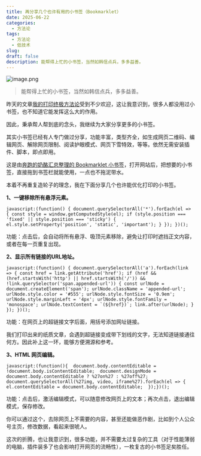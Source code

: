 ```yaml
---
title: 再分享几个也许有用的小书签（Bookmarklet）
date: 2025-06-22
categories:
  - 方法论
tags:
  - 方法论
  - 低技术
slug: 
draft: false
description: 能帮得上忙的小书签，当然如韩信点兵，多多益善。
---
```

![image.png](https://img.liangmouyin.com/2025/07/20b10e9b8dea3d417c5ef1dc127658c4.png)

> 能帮得上忙的小书签，当然如韩信点兵，多多益善。

昨天的文章[我的打印终极方法论](https://mp.weixin.qq.com/s/7zqhldAirvLqeaAYTSBHjA)受到不少欢迎，这让我意识到，很多人都没用过小书签，也不知道它能发挥这么大的作用。

因此，秉承帮人帮到底的念头，我继续为大家分享更多的小书签。

其实小书签已经有人专门做过分享，功能丰富，类型齐全，如生成网页二维码、编辑网页、解除网页限制、阅读护眼模式、网页下雪特效，等等。依然无需安装插件、脚本，即点即用。

这是由[奔跑的奶酪汇总整理的 Bookmarklet 小书签](https://www.runningcheese.com/RunningCheese_Bookmarklets.html)，打开网站后，把想要的小书签，直接拖到书签栏就能使用，一点也不拖泥带水。

本着不再重复造轮子的理念，我在下面分享几个也许能优化打印的小书签。

**1、一键移除所有悬浮元素。**

```
javascript:(function() { document.querySelectorAll('*').forEach(el => { const style = window.getComputedStyle(el); if (style.position === 'fixed' || style.position === 'sticky') { el.style.setProperty('position', 'static', 'important'); } }); })();
```

功能：点击后，会自动将所有悬浮、吸顶元素移除，避免让打印时遮挡正文内容，或者在每一页重复出现。

**2、显示所有链接的URL地址。**

```
javascript:(function() { document.querySelectorAll('a').forEach(link => { const href = link.getAttribute('href'); if (href && (href.startsWith('http') || href.startsWith('/')) && !link.querySelector('span.appended-url')) { const urlNode = document.createElement('span'); urlNode.className = 'appended-url'; urlNode.style.color = '#555'; urlNode.style.fontSize = '0.9em'; urlNode.style.marginLeft = '4px'; urlNode.style.fontFamily = 'monospace'; urlNode.textContent = `(${href})`; link.after(urlNode); } }); })();
```

功能：在网页上的超链接文字后面，用括号添加网址链接。

我们打印出来的纸质文章，会遇到超链接变成带下划线的文字，无法知道链接通往何方。因此补上这一环，能够方便溯源和参考。

**3、HTML 网页编辑。**

```
javascript:(function(){  document.body.contentEditable = !document.body.isContentEditable;  document.designMode = document.body.contentEditable ? %27on%27 : %27off%27;  document.querySelectorAll(%27img, video, iframe%27).forEach(el => {    el.contentEditable = document.body.contentEditable;  });})();
```

功能：点击后，激活编辑模式，可以随意修改网页上的文本；再次点击，退出编辑模式，保存修改。

你可以通过这个，去除网页上不需要的内容，甚至还能做恶作剧，比如到个人公众号主页，修改数据，看起来很唬人。

这次的折腾，也让我意识到，很多功能，并不需要太过复杂的工具（对于性能薄弱的电脑，插件装多了也会影响打开网页的流畅性），一枚复古的小书签足矣胜任。